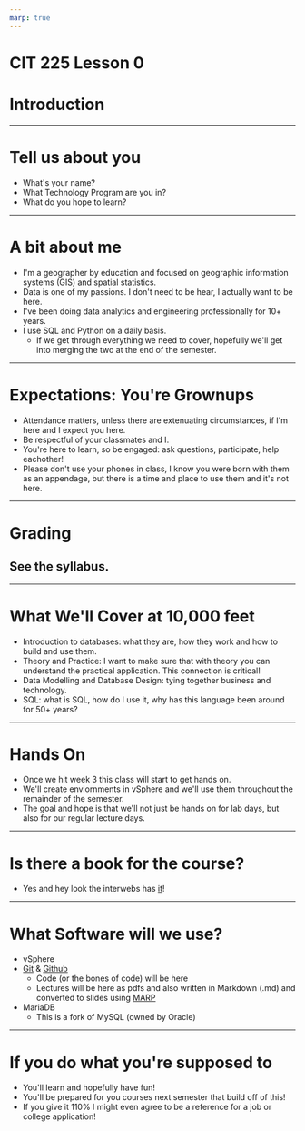 ```yaml
---
marp: true
---
```


# CIT 225 Lesson 0
# Introduction
---
# Tell us about you
- What's your name?
- What Technology Program are you in?
- What do you hope to learn?
---
# A bit about me
- I'm a geographer by education and focused on geographic information systems (GIS) and spatial statistics.
- Data is one of my passions. I don't need to be hear, I actually want to be here.
- I've been doing data analytics and engineering professionally for 10+ years.
- I use SQL and Python on a daily basis.
    - If we get through everything we need to cover, hopefully we'll get into merging the two at the end of the semester.
---
# Expectations: You're Grownups
- Attendance matters, unless there are extenuating circumstances, if I'm here and I expect you here.
- Be respectful of your classmates and I. 
- You're here to learn, so be engaged: ask questions, participate, help eachother! 
- Please don't use your phones in class, I know you were born with them as an appendage, but there is a time and place to use them and it's not here.

---
# Grading
See the syllabus.
- 
---
# What We'll Cover at 10,000 feet
- Introduction to databases: what they are, how they work and how to build and use them.
- Theory and Practice: I want to make sure that with theory you can understand the practical application. This connection is critical!
- Data Modelling and Database Design: tying together business and technology.
- SQL: what is SQL, how do I use it, why has this language been around for 50+ years?
---
# Hands On
- Once we hit week 3 this class will start to get hands on.
- We'll create enviornments in vSphere and we'll use them throughout the remainder of the semester.
- The goal and hope is that we'll not just be hands on for lab days, but also for our regular lecture days.

---
# Is there a book for the course?
- Yes and hey look the interwebs has [it](https://archive.org/details/DatabaseSystemDesignImplementationAndManagement12thEditionBYBYCarlosCoronelStevenMorris)!
---
# What Software will we use?
- vSphere
- [Git](https://git-scm.com/downloads) & [Github](https://github.com)
    - Code (or the bones of code) will be here
    - Lectures will be here as pdfs and also written in Markdown (.md) and converted to slides using [MARP](https://marp.app)
- MariaDB 
    - This is a fork of MySQL (owned by Oracle)
---
# If you do what you're supposed to
- You'll learn and hopefully have fun!
- You'll be prepared for you courses next semester that build off of this!
- If you give it 110% I might even agree to be a reference for a job or college application!
